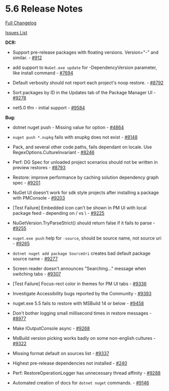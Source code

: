 # 5.6 Release Notes

[Full Changelog]("")

[Issues List](https://app.zenhub.com/workspaces/nuget-client-team-55aec9a240305cf007585881/reports/release?release=5e3b2080c4b30708e48bf9f3)

**DCR:**

* Support pre-release packages with floating versions. Version="*-*" and similar. - [#912](https://github.com/NuGet/Home/issues/912)

* add support to `NuGet.exe update` for -DependencyVersion parameter, like install command - [#7694](https://github.com/NuGet/Home/issues/7694)

* Default verbosity should not report each project's noop restore. - [#8792](https://github.com/NuGet/Home/issues/8792)

* Sort packages by ID in the Updates tab of the Package Manager UI - [#9278](https://github.com/NuGet/Home/issues/9278)

* net5.0 tfm - initial support - [#9584](https://github.com/NuGet/Home/issues/9584)

**Bug:**

* dotnet nuget push - Missing value for option - [#4864](https://github.com/NuGet/Home/issues/4864)

* `nuget push *.nupkg` fails with snupkg does not exist - [#8148](https://github.com/NuGet/Home/issues/8148)

* Pack, and several other code paths, fails dependant on locale. Use RegexOptions.CultureInvariant - [#8246](https://github.com/NuGet/Home/issues/8246)

* Perf: DG Spec for unloaded project scenarios should not be written in preview restores - [#8793](https://github.com/NuGet/Home/issues/8793)

* Restore:  improve performance by caching solution dependency graph spec - [#9201](https://github.com/NuGet/Home/issues/9201)

* NuGet UI doesn't work for sdk style projects after installing a  package with PMConsole - [#9203](https://github.com/NuGet/Home/issues/9203)

* [Test Failure] Embedded icon can’t be shown in PM UI with local package feed - depending on / vs \ - [#9225](https://github.com/NuGet/Home/issues/9225)

* NuGetVersion.TryParseStrict() should return false if it fails to parse - [#9255](https://github.com/NuGet/Home/issues/9255)

* `nuget.exe push` help for `-source`, should be source name, not source uri - [#9265](https://github.com/NuGet/Home/issues/9265)

* `dotnet nuget add package SourceUri`  creates bad default package source name - [#9277](https://github.com/NuGet/Home/issues/9277)

* Screen reader doesn't announces "Searching..." message when switching tabs - [#9307](https://github.com/NuGet/Home/issues/9307)

* [Test Failure] Focus-rect color in themes for PM UI tabs - [#9336](https://github.com/NuGet/Home/issues/9336)

* Investigate Accessibility bugs reported by the Community - [#9393](https://github.com/NuGet/Home/issues/9393)

* nuget.exe 5.5 fails to restore with MSBuild 14 or below - [#9458](https://github.com/NuGet/Home/issues/9458)

* Don't bother logging small millisecond times in restore messages - [#8977](https://github.com/NuGet/Home/issues/8977)

* Make IOutputConsole async - [#9268](https://github.com/NuGet/Home/issues/9268)

* MsBuild version picking works badly on some non-english cultures - [#9322](https://github.com/NuGet/Home/issues/9322)

* Missing format default on sources list - [#9337](https://github.com/NuGet/Home/issues/9337)

* Highest pre-release dependencies not installed - [#240](https://github.com/NuGet/Home/issues/240)

* Perf: RestoreOperationLogger has unnecessary thread affinity - [#9288](https://github.com/NuGet/Home/issues/9288)

* Automated creation of docs for `dotnet nuget` commands. - [#9146](https://github.com/NuGet/Home/issues/9146)




